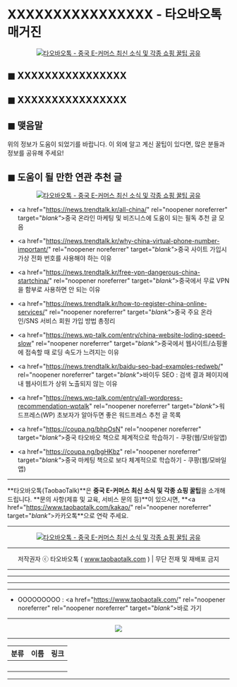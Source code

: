 <!-- ---
title: XXXXXXXXXXXXXXXX - 타오바오톡 매거진
date:
tags:
--- -->

# XXXXXXXXXXXXXXXX - 타오바오톡 매거진

<center><a href="https://www.taobaotalk.com/kakao/" rel="noopener noreferrer" target="_blank"_><img src="https://hellotblog.files.wordpress.com/2019/06/taobaotalk-logo-round-01-120x120.png" style="max-width:100%;" alt="타오바오톡 - 중국 E-커머스 최신 소식 및 각종 쇼핑 꿀팁 공유"></a></center>

## ◼︎ XXXXXXXXXXXXXXXX



## ◼︎ XXXXXXXXXXXXXXXX



## ◼︎ 맺음말

위의 정보가 도움이 되었기를 바랍니다.
이 외에 알고 계신 꿀팁이 있다면, 많은 분들과 정보를 공유해 주세요!

## ◼︎ 도움이 될 만한 연관 추천 글

<center><a href="https://www.taobaotalk.com/kakao/" rel="noopener noreferrer" target="_blank"_><img src="https://hellotblog.files.wordpress.com/2019/04/ttmkt-logo-girl-round-02-120x120.png" style="max-width:100%;" alt="타오바오톡 - 중국 E-커머스 최신 소식 및 각종 쇼핑 꿀팁 공유"></a></center>

- <a href="https://news.trendtalk.kr/all-china/" rel="noopener noreferrer" target="_blank"_>중국 온라인 마케팅 및 비즈니스에 도움이 되는 필독 추천 글 모음</a>

- <a href="https://news.trendtalk.kr/why-china-virtual-phone-number-important/" rel="noopener noreferrer" target="_blank"_>중국 사이트 가입시 가상 전화 번호를 사용해야 하는 이유</a>

- <a href="https://news.trendtalk.kr/free-vpn-dangerous-china-startchina/" rel="noopener noreferrer" target="_blank"_>중국에서 무료 VPN을 함부로 사용하면 안 되는 이유</a>

- <a href="https://news.trendtalk.kr/how-to-register-china-online-services/" rel="noopener noreferrer" target="_blank"_>중국 주요 온라인/SNS 서비스 회원 가입 방법 총정리</a>

- <a href="https://news.wp-talk.com/entry/china-website-loding-speed-slow" rel="noopener noreferrer" target="_blank"_>중국에서 웹사이트/쇼핑몰에 접속할 때 로딩 속도가 느려지는 이유</a>

- <a href="https://news.trendtalk.kr/baidu-seo-bad-examples-redweb/" rel="noopener noreferrer" target="_blank"_>바이두 SEO : 검색 결과 페이지에 내 웹사이트가 상위 노출되지 않는 이유</a>

- <a href="https://news.wp-talk.com/entry/all-wordpress-recommendation-wptalk" rel="noopener noreferrer" target="_blank"_>워드프레스(WP) 초보자가 알아두면 좋은 워드프레스 추천 글 목록</a>

- <a href="https://coupa.ng/bhpOsN" rel="noopener noreferrer" target="_blank"_>중국 타오바오 책으로 체계적으로 학습하기 - 쿠팡(웹/모바일앱)</a>

- <a href="https://coupa.ng/bgHKbz" rel="noopener noreferrer" target="_blank"_>중국 마케팅 책으로 보다 체계적으로 학습하기 - 쿠팡(웹/모바일앱)</a>

***
**타오바오톡(TaobaoTalk)**은 **중국 E-커머스 최신 소식 및 각종 쇼핑 꿀팁**을 소개해 드립니다.
**문의 사항(제휴 및 교육, 서비스 문의 등)**이 있으시면, **<a href="https://www.taobaotalk.com/kakao/" rel="noopener noreferrer" target="_blank"_>카카오톡</a>**으로 연락 주세요.

***
<center><a href="https://www.taobaotalk.com/kakao/" rel="noopener noreferrer" target="_blank"_><img src="https://hellotblog.files.wordpress.com/2019/06/taobaotalk-logo-round-01-120x120.png" style="max-width:100%;" alt="타오바오톡 - 중국 E-커머스 최신 소식 및 각종 쇼핑 꿀팁 공유"></a></center>

***
<center>저작권자 ⓒ 타오바오톡 ( <a href="https://www.taobaotalk.com/" rel="noopener noreferrer" target="_blank"_>www.taobaotalk.com</a> ) | 무단 전재 및 재배포 금지</center>

***
<!-- Google Adsense (TrendTalk News : Middle) -->
<ins class="adsbygoogle"
     style="display:block"
     data-ad-client="ca-pub-8106408173466568"
     data-ad-slot="8421395558"
     data-ad-format="auto"
     data-full-width-responsive="true"></ins>
<script>
(adsbygoogle = window.adsbygoogle || []).push({});
</script>

***
***
***
- OOOOOOOOO : <a href="https://www.taobaotalk.com/" rel="noopener noreferrer" rel="noopener noreferrer" target="_blank"_>바로 가기</a>

***
<center><a href="https://www.taobaotalk.com/kakao/" rel="noopener noreferrer" rel="noopener noreferrer" target="_blank"_><img src="https://hellotblog.files.wordpress.com/2019/06/taobaotalk-banner-01-966x200.png"></a></center>

***
|분류|이름|링크|
|:-:|:-:|:-:|
||||
||||
||||
||||

***
